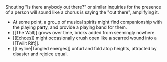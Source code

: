  Shouting "Is there anybody out there?" or similar inquiries for the presence of a person will sound like a chorus is saying the "out there", amplifying it. 
- At some point, a group of musical spirits might find companionship with the playing party, and provide a playing band for them.
- [[The Wall]] grows over time, bricks added from seemingly nowhere. 
- [[Echoes]] might occasionally crush open like a scarred wound into a [[Twilit Rift]].
- [[Leyline|Tangled energes]] unfurl and fold atop heights, attracted by disaster and rejoice equal.